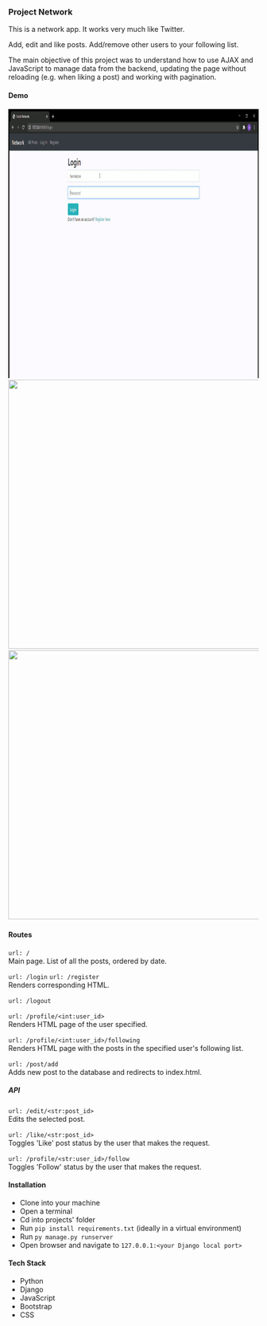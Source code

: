### Project Network 

This is a network app. It works very much like Twitter.

Add, edit and like posts. Add/remove other users to your following list.

The main objective of this project was to understand how to use AJAX and JavaScript to manage data from the backend, updating the page without reloading (e.g. when liking a post) and working with pagination.

#### Demo
<img src="./network/demo/network-demo1.gif" width="960" height="540" />
<img src="./network/demo/network-demo2.gif" width="960" height="540" />
<img src="./network/demo/network-demo3.gif" width="960" height="540" />

#### Routes

`url: /`  
Main page. List of all the posts, ordered by date.

`url: /login` `url: /register`  
Renders corresponding HTML.

`url: /logout`  

`url: /profile/<int:user_id>`  
Renders HTML page of the user specified.

`url: /profile/<int:user_id>/following`  
Renders HTML page with the posts in the specified user's following list.

`url: /post/add`  
Adds new post to the database and redirects to index.html.

##### API

`url: /edit/<str:post_id>`  
Edits the selected post.

`url: /like/<str:post_id>`  
Toggles 'Like' post status by the user that makes the request.

`url: /profile/<str:user_id>/follow`  
Toggles 'Follow' status by the user that makes the request.


#### Installation

- Clone into your machine
- Open a terminal
- Cd into projects' folder
- Run `pip install requirements.txt` (ideally in a virtual environment)
- Run `py manage.py runserver`
- Open browser and navigate to `127.0.0.1:<your Django local port>`

#### Tech Stack
- Python
- Django
- JavaScript
- Bootstrap
- CSS
